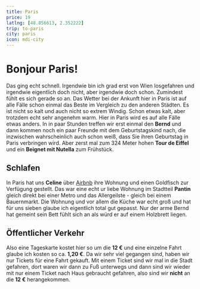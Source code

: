 ```yaml
---
title: Paris
price: 19
latlng: [48.856613, 2.352222]
trip: to-paris
city: paris
icon: mdi-city
---
```


# Bonjour Paris!

Das ging echt schnell. Irgendwie bin ich grad erst von Wien losgefahren und irgendwie eigentlich doch nicht, aber irgendwie doch schon. Zumindest fühlt es sich gerade so an. Das Wetter bei der Ankunft hier in Paris ist auf alle Fälle schon einmal das Beste im Vergleich zu den anderen Städten. Es ist nicht so kalt und auch nicht so extrem Windig. Schon etwas kalt, aber trotzdem echt sehr angenehm warm. Hier in Paris wird es auf alle Fälle etwas anders. In in paar Stunden treffen wir erst einmal den **Bernd** und dann kommen noch ein paar Freunde mit dem Geburtstagskind nach, die inzwischen wahrscheinlich auch schon weiß, dass Sie ihren Geburtstag in Paris verbringen wird. Aber zerst mal zum 324 Meter hohen **Tour de Eiffel** und ein **Beignet mit Nutella** zum Frühstück.

<AnImage src="paris/paris-1.jpg" alt="Tour de Eiffel" class="mt-5" />
<AnImage src="paris/paris-2.jpg" alt="Tour de Eiffel" />

## Schlafen

In Paris hat uns **Celine** über <a href="https://airbnb.at/" target="_blank">Airbnb</a> ihre Wohnung und einen Goldfisch zur Verfügung gestellt. Das war eine echt ur liebe Wohnung im Stadtteil **Pantin** gleich direkt bei einer Metro und das Allergeilste - gleich bei einem Bauernmarkt. Die Wohnung und vor allem die Küche war echt groß und hat für uns sieben glaube ich eigentlich total gut gepasst. Nur der arme Bernd hat gemeint sein Bett fühlt sich an als würd er auf einem Holzbrett liegen.

## Öffentlicher Verkehr

Also eine Tageskarte kostet hier so um die **12 €** und eine einzelne Fahrt glaube ich kosten so ca. **1,20 €**. Da wir sehr viel gegangen sind, haben wir nur Tickets für eine Fahrt gekauft. Mit einem Ticket sind wir mal in die Stadt gefahren, dort waren wir dann zu Fuß unterwegs und dann sind wir wieder mit nur einem Ticket nach Haus gebraucht gefahren, also sind wir **nicht** an die **12 €** herangekommen.